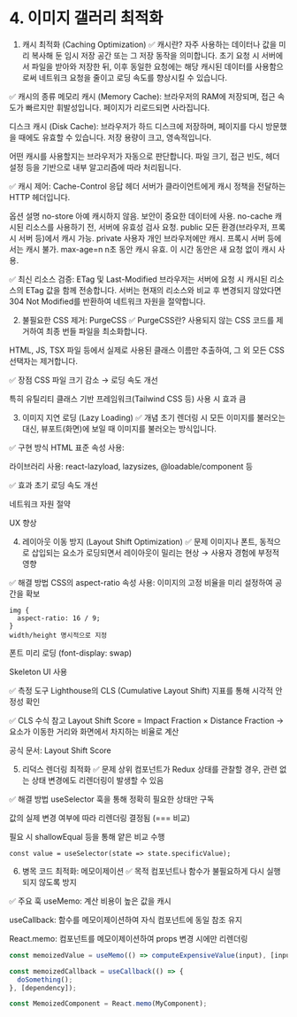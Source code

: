 # 4. 이미지 갤러리 최적화

1. 캐시 최적화 (Caching Optimization)
   ✅ 캐시란?
   자주 사용하는 데이터나 값을 미리 복사해 둔 임시 저장 공간 또는 그 저장 동작을 의미합니다.
   초기 요청 시 서버에서 파일을 받아와 저장한 뒤, 이후 동일한 요청에는 해당 캐시된 데이터를 사용함으로써 네트워크 요청을 줄이고 로딩 속도를 향상시킬 수 있습니다.

✅ 캐시의 종류
메모리 캐시 (Memory Cache): 브라우저의 RAM에 저장되며, 접근 속도가 빠르지만 휘발성입니다. 페이지가 리로드되면 사라집니다.

디스크 캐시 (Disk Cache): 브라우저가 하드 디스크에 저장하며, 페이지를 다시 방문했을 때에도 유효할 수 있습니다. 저장 용량이 크고, 영속적입니다.

어떤 캐시를 사용할지는 브라우저가 자동으로 판단합니다. 파일 크기, 접근 빈도, 헤더 설정 등을 기반으로 내부 알고리즘에 따라 처리됩니다.

✅ 캐시 제어: Cache-Control 응답 헤더
서버가 클라이언트에게 캐시 정책을 전달하는 HTTP 헤더입니다.

옵션 설명
no-store 아예 캐시하지 않음. 보안이 중요한 데이터에 사용.
no-cache 캐시된 리소스를 사용하기 전, 서버에 유효성 검사 요청.
public 모든 환경(브라우저, 프록시 서버 등)에서 캐시 가능.
private 사용자 개인 브라우저에만 캐시. 프록시 서버 등에서는 캐시 불가.
max-age=n n초 동안 캐시 유효. 이 시간 동안은 새 요청 없이 캐시 사용.

✅ 최신 리소스 검증: ETag 및 Last-Modified
브라우저는 서버에 요청 시 캐시된 리소스의 ETag 값을 함께 전송합니다.
서버는 현재의 리소스와 비교 후 변경되지 않았다면 304 Not Modified를 반환하여 네트워크 자원을 절약합니다.

2. 불필요한 CSS 제거: PurgeCSS
   ✅ PurgeCSS란?
   사용되지 않는 CSS 코드를 제거하여 최종 번들 파일을 최소화합니다.

HTML, JS, TSX 파일 등에서 실제로 사용된 클래스 이름만 추출하여, 그 외 모든 CSS 선택자는 제거합니다.

✅ 장점
CSS 파일 크기 감소 → 로딩 속도 개선

특히 유틸리티 클래스 기반 프레임워크(Tailwind CSS 등) 사용 시 효과 큼

3. 이미지 지연 로딩 (Lazy Loading)
   ✅ 개념
   초기 렌더링 시 모든 이미지를 불러오는 대신, 뷰포트(화면)에 보일 때 이미지를 불러오는 방식입니다.

✅ 구현 방식
HTML 표준 속성 사용: <img loading="lazy" />

라이브러리 사용: react-lazyload, lazysizes, @loadable/component 등

✅ 효과
초기 로딩 속도 개선

네트워크 자원 절약

UX 향상

4. 레이아웃 이동 방지 (Layout Shift Optimization)
   ✅ 문제
   이미지나 폰트, 동적으로 삽입되는 요소가 로딩되면서 레이아웃이 밀리는 현상 → 사용자 경험에 부정적 영향

✅ 해결 방법
CSS의 aspect-ratio 속성 사용: 이미지의 고정 비율을 미리 설정하여 공간을 확보

```
img {
  aspect-ratio: 16 / 9;
}
width/height 명시적으로 지정
```

폰트 미리 로딩 (font-display: swap)

Skeleton UI 사용

✅ 측정 도구
Lighthouse의 CLS (Cumulative Layout Shift) 지표를 통해 시각적 안정성 확인

✅ CLS 수식 참고
Layout Shift Score = Impact Fraction × Distance Fraction
→ 요소가 이동한 거리와 화면에서 차지하는 비율로 계산

공식 문서: Layout Shift Score

5. 리덕스 렌더링 최적화
   ✅ 문제
   상위 컴포넌트가 Redux 상태를 관찰할 경우, 관련 없는 상태 변경에도 리렌더링이 발생할 수 있음

✅ 해결 방법
useSelector 훅을 통해 정확히 필요한 상태만 구독

값의 실제 변경 여부에 따라 리렌더링 결정됨 (=== 비교)

필요 시 shallowEqual 등을 통해 얕은 비교 수행

`const value = useSelector(state => state.specificValue);`

6. 병목 코드 최적화: 메모이제이션
   ✅ 목적
   컴포넌트나 함수가 불필요하게 다시 실행되지 않도록 방지

✅ 주요 훅
useMemo: 계산 비용이 높은 값을 캐시

useCallback: 함수를 메모이제이션하여 자식 컴포넌트에 동일 참조 유지

React.memo: 컴포넌트를 메모이제이션하여 props 변경 시에만 리렌더링

```ts
const memoizedValue = useMemo(() => computeExpensiveValue(input), [input]);

const memoizedCallback = useCallback(() => {
  doSomething();
}, [dependency]);

const MemoizedComponent = React.memo(MyComponent);
```
